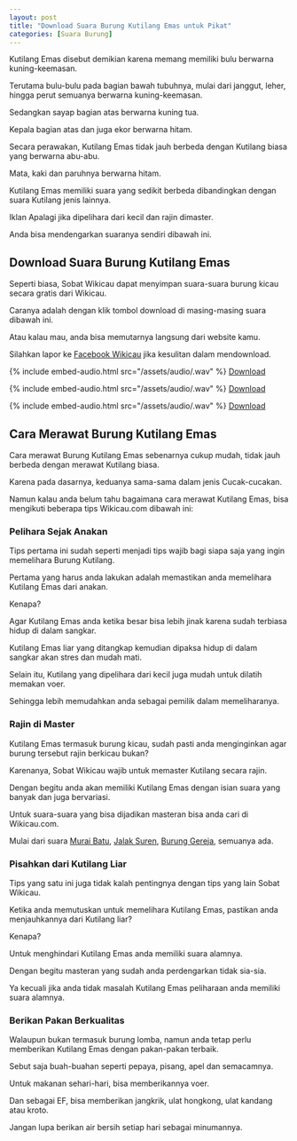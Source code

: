 ```yaml
---
layout: post
title: "Download Suara Burung Kutilang Emas untuk Pikat"
categories: [Suara Burung]
---
```


Kutilang Emas disebut demikian karena memang memiliki bulu berwarna kuning-keemasan.

Terutama bulu-bulu pada bagian bawah tubuhnya, mulai dari janggut, leher, hingga perut semuanya berwarna kuning-keemasan.

Sedangkan sayap bagian atas berwarna kuning tua.

Kepala bagian atas dan juga ekor berwarna hitam.

Secara perawakan, Kutilang Emas tidak jauh berbeda dengan Kutilang biasa yang berwarna abu-abu.

Mata, kaki dan paruhnya berwarna hitam.

Kutilang Emas memiliki suara yang sedikit berbeda dibandingkan dengan suara Kutilang jenis lainnya.

Iklan
Apalagi jika dipelihara dari kecil dan rajin dimaster.

Anda bisa mendengarkan suaranya sendiri dibawah ini.

## Download Suara Burung Kutilang Emas

Seperti biasa, Sobat Wikicau dapat menyimpan suara-suara burung kicau secara gratis dari Wikicau.

Caranya adalah dengan klik tombol download di masing-masing suara dibawah ini.

Atau kalau mau, anda bisa memutarnya langsung dari website kamu.

Silahkan lapor ke [Facebook Wikicau](https://facebook.com/wikicau) jika kesulitan dalam mendownload.

{% include embed-audio.html src="/assets/audio/<audio-source-name>.wav" %}
[Download](https://bit.ly/2MfDKCR)

{% include embed-audio.html src="/assets/audio/<audio-source-name>.wav" %}
[Download](https://bit.ly/31C090M)

{% include embed-audio.html src="/assets/audio/<audio-source-name>.wav" %}
[Download](https://bit.ly/2TyBgAv)

## Cara Merawat Burung Kutilang Emas

Cara merawat Burung Kutilang Emas sebenarnya cukup mudah, tidak jauh berbeda dengan merawat Kutilang biasa.

Karena pada dasarnya, keduanya sama-sama dalam jenis Cucak-cucakan.

Namun kalau anda belum tahu bagaimana cara merawat Kutilang Emas, bisa mengikuti beberapa tips Wikicau.com dibawah ini:

### Pelihara Sejak Anakan

Tips pertama ini sudah seperti menjadi tips wajib bagi siapa saja yang ingin memelihara Burung Kutilang.

Pertama yang harus anda lakukan adalah memastikan anda memelihara Kutilang Emas dari anakan.

Kenapa?

Agar Kutilang Emas anda ketika besar bisa lebih jinak karena sudah terbiasa hidup di dalam sangkar.

Kutilang Emas liar yang ditangkap kemudian dipaksa hidup di dalam sangkar akan stres dan mudah mati.

Selain itu, Kutilang yang dipelihara dari kecil juga mudah untuk dilatih memakan voer.

Sehingga lebih memudahkan anda sebagai pemilik dalam memeliharanya.

### Rajin di Master

Kutilang Emas termasuk burung kicau, sudah pasti anda menginginkan agar burung tersebut rajin berkicau bukan?

Karenanya, Sobat Wikicau wajib untuk memaster Kutilang secara rajin.

Dengan begitu anda akan memiliki Kutilang Emas dengan isian suara yang banyak dan juga bervariasi.

Untuk suara-suara yang bisa dijadikan masteran bisa anda cari di Wikicau.com.

Mulai dari suara [Murai Batu](https://wikicau.com/masteran-murai-batu/), [Jalak Suren](https://wikicau.com/suara-burung-jalak-suren/), [Burung Gereja](https://wikicau.com/suara-burung-gereja/), semuanya ada.

### Pisahkan dari Kutilang Liar

Tips yang satu ini juga tidak kalah pentingnya dengan tips yang lain Sobat Wikicau.

Ketika anda memutuskan untuk memelihara Kutilang Emas, pastikan anda menjauhkannya dari Kutilang liar?

Kenapa?

Untuk menghindari Kutilang Emas anda memiliki suara alamnya.

Dengan begitu masteran yang sudah anda perdengarkan tidak sia-sia.

Ya kecuali jika anda tidak masalah Kutilang Emas peliharaan anda memiliki suara alamnya.

### Berikan Pakan Berkualitas

Walaupun bukan termasuk burung lomba, namun anda tetap perlu memberikan Kutilang Emas dengan pakan-pakan terbaik.

Sebut saja buah-buahan seperti pepaya, pisang, apel dan semacamnya.

Untuk makanan sehari-hari, bisa memberikannya voer.

Dan sebagai EF, bisa memberikan jangkrik, ulat hongkong, ulat kandang atau kroto.

Jangan lupa berikan air bersih setiap hari sebagai minumannya.

